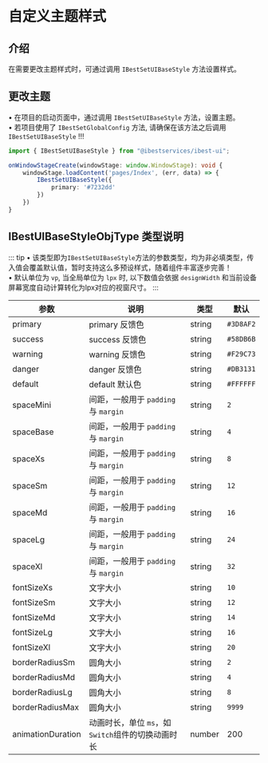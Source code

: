 # 自定义主题样式

## 介绍

在需要更改主题样式时，可通过调用 `IBestSetUIBaseStyle` 方法设置样式。

## 更改主题

• 在项目的启动页面中，通过调用 `IBestSetUIBaseStyle` 方法，设置主题。   
• 若项目使用了 `IBestSetGlobalConfig` 方法, 请确保在该方法之后调用 `IBestSetUIBaseStyle` !!!

```ts
import { IBestSetUIBaseStyle } from "@ibestservices/ibest-ui";

onWindowStageCreate(windowStage: window.WindowStage): void {
	windowStage.loadContent('pages/Index', (err, data) => {
		IBestSetUIBaseStyle({
			primary: '#7232dd'
		})
	})
}
```

## IBestUIBaseStyleObjType 类型说明

::: tip
• 该类型即为`IBestSetUIBaseStyle`方法的参数类型，均为非必填类型，传入值会覆盖默认值，暂时支持这么多预设样式，随着组件丰富逐步完善！   
• 默认单位为 `vp`, 当全局单位为 `lpx` 时, 以下数值会依据 `designWidth` 和当前设备屏幕宽度自动计算转化为lpx对应的视窗尺寸。
:::

| 参数               | 说明                                 | 类型   | 默认          |
| ----------------- | -------------------------------------| ------| ------------ |
| primary           | primary 反馈色                        | string | `#3D8AF2`   |
| success           | success 反馈色                        | string | `#58DB6B`   |
| warning           | warning 反馈色                        | string | `#F29C73`   |
| danger            | danger 反馈色                         | string | `#DB3131`   |
| default           | default 默认色                        | string | `#FFFFFF`   |
| spaceMini         | 间距，一般用于 `padding` 与 `margin`    | string | `2`         |
| spaceBase         | 间距，一般用于 `padding` 与 `margin`    | string | `4`   	     |
| spaceXs           | 间距，一般用于 `padding` 与 `margin`    | string | `8`         |
| spaceSm           | 间距，一般用于 `padding` 与 `margin`    | string | `12`        |
| spaceMd           | 间距，一般用于 `padding` 与 `margin`    | string | `16`        |
| spaceLg           | 间距，一般用于 `padding` 与 `margin`    | string | `24`        |
| spaceXl           | 间距，一般用于 `padding` 与 `margin`    | string | `32`        |
| fontSizeXs        | 文字大小                               | string | `10`        |
| fontSizeSm        | 文字大小                               | string | `12`        |
| fontSizeMd        | 文字大小                               | string | `14`        |
| fontSizeLg        | 文字大小                               | string | `16`        |
| fontSizeXl        | 文字大小                               | string | `20`        |
| borderRadiusSm    | 圆角大小                               | string | `2`         |
| borderRadiusMd    | 圆角大小                               | string | `4`         |
| borderRadiusLg    | 圆角大小                               | string | `8`         |
| borderRadiusMax   | 圆角大小                               | string | `9999`      |
| animationDuration | 动画时长，单位 `ms`，如`Switch`组件的切换动画时长 | number | 200   |